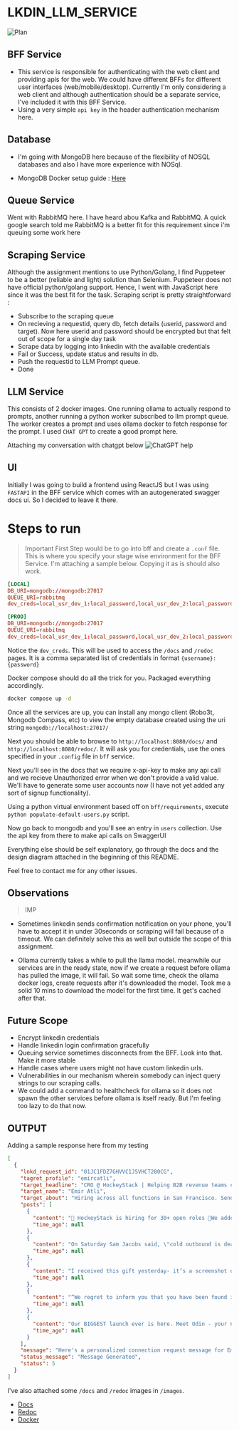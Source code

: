 # LKDIN_LLM_SERVICE

![Plan](./design.excalidraw.png)

## BFF Service

* This service is responsible for authenticating with the web client and providing apis for the web. We could have different BFFs for different user interfaces (web/mobile/desktop). Currently I'm only considering a web client and although authentication should be a separate service, I've included it with this BFF Service.
* Using a very simple `api key` in the header authentication mechanism here.

## Database

- I'm going with MongoDB here because of the flexibility of NOSQL databases and also I have more experience with NOSql.

- MongoDB Docker setup guide : [Here](https://medium.com/@analyticscodeexplained/seamless-development-a-step-by-step-guide-to-installing-mongodb-with-docker-20eb6649b8dc)

## Queue Service

Went with RabbitMQ here.
I have heard abou Kafka and RabbitMQ. A quick google search told me RabbitMQ is a better fit for this requirement since i'm queuing some work here

## Scraping Service

Although the assignment mentions to use Python/Golang, I find Puppeteer to be a better (reliable and light) solution than Selenium. Puppeteer does not have official python/golang support. Hence, I went with JavaScript here since it was the best fit for the task.
Scraping script is pretty straightforward :
- Subscribe to the scraping queue
- On recieving a requestid, query db, fetch details (userid, password and target). Now here userid and password should be encrypted but that felt out of scope for a single day task
- Scrape data by logging into linkedin with the available credentials
- Fail or Success, update status and results in db.
- Push the requestid to LLM Prompt queue.
- Done

## LLM Service

This consists of 2 docker images. One running ollama to actually respond to prompts, another running a python worker subscribed to llm prompt queue.
The worker creates a prompt and uses ollama docker to fetch response for the prompt. I used `CHAT GPT` to create a good prompt here.

Attaching my conversation with chatgpt below
![ChatGPT help](./chatgpt.png)

## UI

Initially I was going to build a frontend using ReactJS but I was using `FASTAPI` in the BFF service which comes with an autogenerated swagger docs ui.
So I decided to leave it there.

# Steps to run

> Important
First Step would be to go into bff and create a `.conf` file. This is where you specify your stage wise environment for the BFF Service. I'm attaching a sample below. Copying it as is should also work.
```conf
[LOCAL]
DB_URI=mongodb://mongodb:27017
QUEUE_URI=rabbitmq
dev_creds=local_usr_dev_1:local_password,local_usr_dev_2:local_password_2

[PROD]
DB_URI=mongodb://mongodb:27017
QUEUE_URI=rabbitmq
dev_creds=local_usr_dev_1:local_password,local_usr_dev_2:local_password_2
```
Notice the `dev_creds`. This will be used to access the `/docs` and `/redoc` pages. It is a comma separated list of credentials in format `{username}:{password}`

Docker compose should do all the trick for you. Packaged everything accordingly.
```sh
docker compose up -d
```

Once all the services are up, you can install any mongo client (Robo3t, Mongodb Compass, etc) to view the empty database created using the uri string `mongodb://localhost:27017/`

Next you should be able to browse to `http://localhost:8080/docs/` and `http://localhost:8080/redoc/`. It will ask you for credentials, use the ones specified in your `.config` file in `bff` service.

Next you'll see in the docs that we require x-api-key to make any api call and we recieve Unauthorized error when we don't provide a valid value. We'll have to generate some user accounts now (I have not yet added any sort of signup functionality).

Using a python virtual environment based off on `bff/requirements`, execute `python populate-default-users.py` script.

Now go back to mongodb and you'll see an entry in `users` collection. Use the api key from there to make api calls on SwaggerUI

Everything else should be self explanatory, go through the docs and the design diagram attached in the beginning of this README.

Feel free to contact me for any other issues.

## Observations
> IMP

* Sometimes linkedin sends confirmation notification on your phone, you'll have to accept it in under 30seconds or scraping will fail because of a timeout. We can definitely solve this as well but outside the scope of this assignment.

* Ollama currently takes a while to pull the llama model. meanwhile our services are in the ready state, now if we create a request before ollama has pulled the image, it will fail. So wait some time, check the ollama docker logs, create requests after it's downloaded the model. Took me a solid 10 mins to download the model for the first time. It get's cached after that.

## Future Scope
* Encrypt linkedin credentials
* Handle linkedin login confirmation gracefully
* Queuing service sometimes disconnects from the BFF. Look into that. Make it more stable
* Handle cases where users might not have custom linkedin urls.
* Vulnerabilities in our mechanism wherein somebody can inject query strings to our scraping calls.
* We could add a command to healthcheck for ollama so it does not spawn the other services before ollama is itself ready. But I'm feeling too lazy to do that now.

## OUTPUT

Adding a sample response here from my testing
```json
[
  {
    "lnkd_request_id": "01JC1FDZ7GHVVC1J5VHCT280CG",
    "tagret_profile": "emircatli",
    "target_headline": "CRO @ HockeyStack | Helping B2B revenue teams create and capture more demand",
    "target_name": "Emir Atli",
    "target_about": "Hiring across all functions in San Francisco. Send an email to emir@hockeystack.com with proof of extraordinary talent.Co-founder of HockeyStack, the Command Center for B2B Revenue TeamsHiring across all functions in San Francisco. Send an email to emir@hockeystack.com with proof of extraordinary talent.\n\nCo-founder of HockeyStack, the Command Center for B2B Revenue Teams",
    "posts": [
      {
        "content": "🚨 HockeyStack is hiring for 30+ open roles 🚨We added 150 customers in a year, getting ready to announce our biggest milestone yet, and looking to expand our team with top 1% talent. Looking to hire for these roles:Sales:- SDR (5 in Q4)- AE (2 in Q4)Product & Engineering:- Devops (2 in Q4)- Backend Eng (10+ Q4-Q1)- Product Eng (10+ Q4-Q1)- Support Eng (2-3 in Q4)- Product DesignerMarketing & Growth:- Growth (A founder-type to run experiments and ride shotgun with me. If you are a solo-founder, we can also acquire your company)- Events- Demand genWhy join HockeyStack:- Entering a new stage of growth that we’ve been keeping as a secret- Unrivaled in our category. “Competitors” still trying to pitch touchpoint credit- First platform the be the brain for GTM with data across all tech stack- AI-first. Just launched our AI-marketing analyst and have more in pipeline- Smartest people I know work with us, and everyone is friends outside workWe are working in person at our San Francisco office. Relocation support is provided. Reach out to me for GTM roles and Rajalakshmi for eng. Help someone find their next role by sharing/commenting on this post!\n      \n    \n  \n          \n          …more",
        "time_ago": null
      },
      {
        "content": "On Saturday Sam Jacobs said, \"cold outbound is dead.\" But Rippling's CRO just said they're booking the MAJORITY of their meetings from cold outbound at $350M ARR. Here are 3 things killer outbound teams are doing right now:1. Call Heavy CultureThe top-performing outbound orgs are call-first right now. I used to think “I'm not picking up the phone, so nobody else will.\"I was 100% wrong.Sure, you will piss some people off (just ask Alex Choi).But we book 1-2 meetings a day per rep on the phone.Much more effective than any other channel + provides feedback much faster. We use Nooks. The team loves the product.I love how they destroy incumbents. 2. In-Person Sales FloorI am obviously biased, and if you know me, you would know I will die on the “remote-work is bad for sales” hill. BUT in-person JUST WORKS especially well for sales dev teams. New hires to our sales dev team start booking their first meetings only 10 days after starting.I believe it’s close to impossible to achieve such fast ramp times if you are remote and don’t have the F2F time with your sales dev leader.3. Constant, Creative IterationWe do weekly opp teardown sessions to find out if there is anything we can improve, any creative ways we booked meetings, or things we need to change.If someone books a meeting in a different way, other reps immediately learns and adapts. A new playbook is written and shipped the next day to the team.Speed of evolution over EVERYTHINGBONUS:Most companies that struggle with outbound are selling a feature, not a product. As building tech gets easier, we see “features” re-branded as “products” and entire companies in B2B SaaS.Most orgs that I see struggling with outbound have a much bigger problem that cannot be solved by building a better brand and opening up more inboxesTAKEAWAY:Sam is super sharp.I’m a proud Pavilion member.And I don’t disagree with him when he says:“The way we buy is changing.Trust is the only thing that can get deals done these days.”But HockeyStack and Rippling are both crushing it with cold outbound.So while cold outbound has changed, I don’t believe it’s DEAD.Most companies that sell a real need are still THRIVING.Yes, outbound is harder, and requires more volume, and constant iteration.But is there any GTM tactic that doesn’t require these in 2024?\n      \n    \n  \n          \n          …more",
        "time_ago": null
      },
      {
        "content": "I received this gift yesterday- it’s a screenshot of my LinkedIn post on a water bottle. I can’t figure out who sent it 🤣 Please let me know if it’s you!",
        "time_ago": null
      },
      {
        "content": "“We regret to inform you that you have been found ineligible for an immigrant visa.” My heart sank. Not only were we going to be removed from Y Combinator 15 days before starting… we had to leave the US immediately.We’d applied 4x to YC before we got in.But our acceptance letter was quickly followed with a visa denial by the US government.With no other options, my co-founder Emir and I flew 7,000 miles back to Turkey.When we arrived, the consulate said it would take 18 months to get the stamp we needed. There were no exceptions.But we couldn’t give up on this opportunity.YC emailed Nancy Pelosi (yes, that Nancy Pelosi), and she sent a letter to the consulate, we searched for connections that could escalate until we found THE ONE person who could help us get the stamp we needed.We made it back to the US a day before YC started.We were groggy and jet-lagged, but it was the best day of my life.Why am I sharing this?HockeyStack could never have succeeded without YC. I’m incredibly grateful to Garry Tan and Paul Graham for their support of founders.As immigrant founders, we have faced countless challenges building and scaling HockeyStack. Everything from raising money to hiring is harder as an immigrant founder. VCs are looking for people who graduated from US colleges, have a network here, and worked at a previous US based companyBut all of those challenges helped us get to where we are today.I love Turkey, and it has an emerging tech scene, but… The US is still the best place on earth to build. Especially San Francisco. Around 45% of Fortune 500 companies were founded by immigrants or their children. If you are a founder or executive on this journey, don’t give up. In the end, all these challenges turns into fun memories. Feel free to reach out to me if you need support ❤️\n      \n    \n  \n          \n          …more",
        "time_ago": null
      },
      {
        "content": "Our BIGGEST launch ever is here. Meet Odin - your new AI Marketing Analyst. It can analyze any dashboard, recommend next steps, and have chat built-in for follow up questions.Marketing teams have enormous amounts of data.Thousands of pages, millions of dollars in paid spend, events, webinars, different business units, and more.Odin helps you focus on taking action - and avoid drowning in data.This is the FIRST of FOUR new products coming out of HockeyStack this quarter.I am very excited to bring a long-term vision to life.It’s time to have real marketing and sales collaboration AND have time to focus on things that drive revenue.\n      \n    \n  \n          \n          …more",
        "time_ago": null
      }
    ],
    "message": "Here's a personalized connection request message for Emir Atli:\n\n\"Hi Emir,\n\nI've been following your work at HockeyStack, and I'm impressed by the impact you're making in the B2B revenue space. As someone who values innovative marketing strategies, I'd love to connect with you outside of LinkedIn.\n\nYour journey as an immigrant founder is truly inspiring, and I appreciate the vulnerability you shared about facing challenges building HockeyStack. Your determination and perseverance are a testament to your leadership skills.\n\nOn a personal note, I enjoyed seeing that water bottle with your post screenshot on it - it made me smile! \n\nIf you're open to it, I'd love to explore how our work in [industry/field] might intersect and learn from each other's experiences. Your expertise in B2B revenue teams aligns well with my own interests.\n\nLooking forward to potentially connecting and learning more about your journey!\n\nBest regards,\n[Your Name]\"\n\nThis message:\n\n* Shows interest in Emir's work and accomplishments\n* Acknowledges their journey as an immigrant founder and the challenges they faced\n* Includes a lighthearted, personal touch (water bottle screenshot)\n* Expresses enthusiasm for exploring potential connections and learning from each other",
    "status_message": "Message Generated",
    "status": 5
  }
]
```

I've also attached some `/docs` and `/redoc` images in `/images`.

* [Docs](./images/docs.pdf)
* [Redoc](./images/redoc.pdf)
* [Docker](./images/container.png)